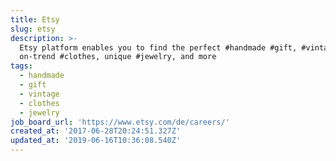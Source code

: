 ```yaml
---
title: Etsy
slug: etsy
description: >-
  Etsy platform enables you to find the perfect #handmade #gift, #vintage &
  on-trend #clothes, unique #jewelry, and more
tags:
  - handmade
  - gift
  - vintage
  - clothes
  - jewelry
job_board_url: 'https://www.etsy.com/de/careers/'
created_at: '2017-06-28T20:24:51.327Z'
updated_at: '2019-06-16T10:36:08.540Z'
---
```

